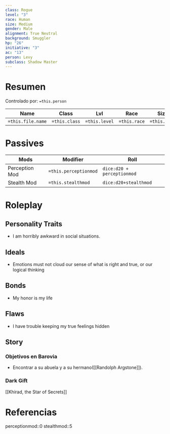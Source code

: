 ```yaml
---
class: Rogue
level: "3"
race: Human
size: Medium
gender: Male
alignment: True Neutral
background: Smuggler
hp: "26"
initiative: "3"
ac: "13"
person: Levy
subclass: Shadow Master
---
```

# Resumen
Controlado por: `=this.person`

| Name              | Class         | Lvl           | Race         | Size         | Gender         | Alignment         | Background         | HP         | AC         | Initiative         |
| ----------------- | ------------- | ------------- | ------------ | ------------ | -------------- | ----------------- | ------------------ | ---------- | ---------- | ------------------ |
| `=this.file.name` | `=this.class` | `=this.level` | `=this.race` | `=this.size` | `=this.gender` | `=this.alignment` | `=this.background` | `=this.hp` | `=this.ac` | `=this.initiative` |
# Passives

| Mods           | Modifier              | Roll                       |
| -------------- | --------------------- | -------------------------- |
| Perception Mod | `=this.perceptionmod` | `dice:d20 + perceptionmod` |
| Stealth Mod    | `=this.stealthmod`    | `dice:d20+stealthmod`      |
# Roleplay
## Personality Traits
- I am horribly awkward in social situations.
## Ideals
- Emotions must not cloud our sense of what is right and true, or our logical thinking
## Bonds
- My honor is my life
## Flaws
- I have trouble keeping my true feelings hidden
## Story
### Objetivos en Barovia
- Encontrar a su abuela y a su hermano([[Randolph Argstone]]).
### Dark Gift
[[Khirad, the Star of Secrets]]
# Referencias
perceptionmod::0
stealthmod::5